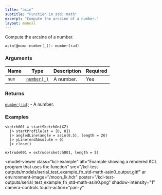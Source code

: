 ```yaml
---
title: "asin"
subtitle: "Function in std::math"
excerpt: "Compute the arcsine of a number."
layout: manual
---
```


Compute the arcsine of a number.

```kcl
asin(@num: number(_)): number(rad)
```



### Arguments

| Name | Type | Description | Required |
|----------|------|-------------|----------|
| `num` | [`number(_)`](/docs/kcl-std/types/std-types-number) | A number. | Yes |

### Returns

[`number(rad)`](/docs/kcl-std/types/std-types-number) - A number.


### Examples

```kcl
sketch001 = startSketchOn(XZ)
  |> startProfile(at = [0, 0])
  |> angledLine(angle = asin(0.5), length = 20)
  |> yLine(endAbsolute = 0)
  |> close()

extrude001 = extrude(sketch001, length = 5)

```


<model-viewer
  class="kcl-example"
  alt="Example showing a rendered KCL program that uses the  function"
  src="/kcl-test-outputs/models/serial_test_example_fn_std-math-asin0_output.gltf"
  ar
  environment-image="/moon_1k.hdr"
  poster="/kcl-test-outputs/serial_test_example_fn_std-math-asin0.png"
  shadow-intensity="1"
  camera-controls
  touch-action="pan-y"
>
</model-viewer>


